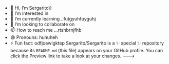 - 👋 Hi, I’m Sergarito))
- 👀 I’m interested in 
- 🌱 I’m currently learning ..futgyuhfuyguhj
- 💞️ I’m looking to collaborate on 
- 📫 How to reach me ...rtshbrnjfhb
- 😄 Pronouns: huhuheh
- ⚡ Fun fact: odfjoewigktep
Sergarito/Sergarito is a ✨ special ✨ repository because its `README.md` (this file) appears on your GitHub profile.
You can click the Preview link to take a look at your changes.
--->
